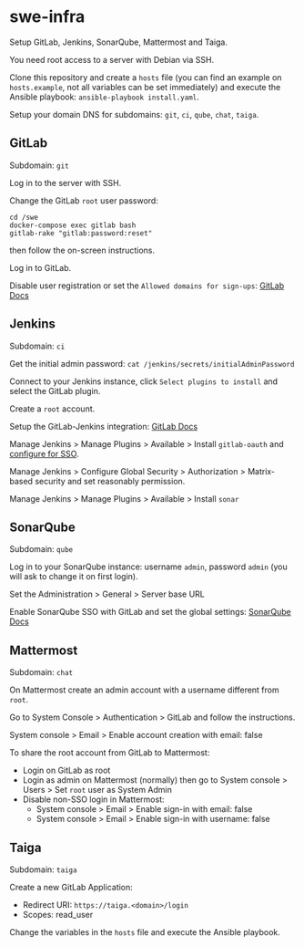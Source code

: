 # swe-infra

Setup GitLab, Jenkins, SonarQube, Mattermost and Taiga.

You need root access to a server with Debian via SSH.

Clone this repository and create a `hosts` file (you can find an example on `hosts.example`, not all variables can be set immediately) and execute the Ansible playbook: `ansible-playbook install.yaml`.

Setup your domain DNS for subdomains: `git`, `ci`, `qube`, `chat`, `taiga`.

## GitLab

Subdomain: `git`

Log in to the server with SSH.

Change the GitLab `root` user password:

```
cd /swe
docker-compose exec gitlab bash
gitlab-rake "gitlab:password:reset"
```

then follow the on-screen instructions.

Log in to GitLab.

Disable user registration or set the `Allowed domains for sign-ups`: [GitLab Docs](https://docs.gitlab.com/ee/user/admin_area/settings/sign_up_restrictions.html)

## Jenkins

Subdomain: `ci`

Get the initial admin password: `cat /jenkins/secrets/initialAdminPassword`

Connect to your Jenkins instance, click `Select plugins to install` and select the GitLab plugin.

Create a `root` account.

Setup the GitLab-Jenkins integration: [GitLab Docs](https://docs.gitlab.com/ee/integration/jenkins.html)

Manage Jenkins > Manage Plugins > Available > Install `gitlab-oauth` and [configure for SSO](https://github.com/jenkinsci/gitlab-oauth-plugin/blob/master/docs/README.md).

Manage Jenkins > Configure Global Security > Authorization > Matrix-based security and set reasonably permission.

Manage Jenkins > Manage Plugins > Available > Install `sonar`

## SonarQube

Subdomain: `qube`

Log in to your SonarQube instance: username `admin`, password `admin` (you will ask to change it on first login).

Set the Administration > General > Server base URL

Enable SonarQube SSO with GitLab and set the global settings: [SonarQube Docs](https://docs.sonarqube.org/latest/analysis/gitlab-integration/)

## Mattermost

Subdomain: `chat`

On Mattermost create an admin account with a username different from `root`.

Go to System Console > Authentication > GitLab and follow the instructions.

System console > Email > Enable account creation with email: false

To share the root account from GitLab to Mattermost:

- Login on GitLab as root
- Login as admin on Mattermost (normally) then go to System console > Users > Set `root` user as System Admin
- Disable non-SSO login in Mattermost:
  - System console > Email > Enable sign-in with email: false
  - System console > Email > Enable sign-in with username: false

## Taiga

Subdomain: `taiga`

Create a new GitLab Application:

- Redirect URI: `https://taiga.<domain>/login`
- Scopes: read_user

Change the variables in the `hosts` file and execute the Ansible playbook.
